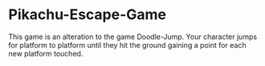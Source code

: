 # Pikachu-Escape-Game
This game is an alteration to the game Doodle-Jump. Your character jumps for platform to platform until they hit the ground gaining a point for each new platform touched. 
